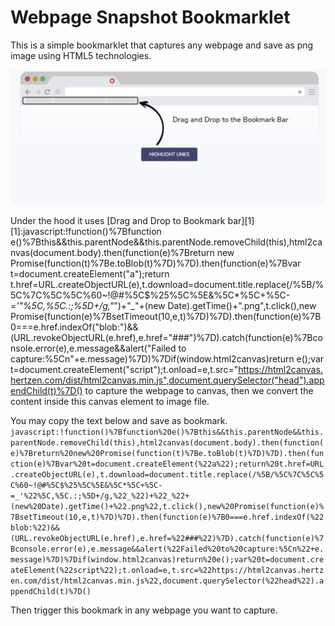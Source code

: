 # Webpage Snapshot Bookmarklet

This is a simple bookmarklet that captures any webpage and save as png image using HTML5 technologies.

![Drag and Drop to Bookmark bar](https://raw.githubusercontent.com/autoclick/bookmarklet/main/drop.jpg "Drag and Drop to Bookmark bar") 

Under the hood it uses [Drag and Drop to Bookmark bar][1]
[1]:javascript:!function()%7Bfunction e()%7Bthis&&this.parentNode&&this.parentNode.removeChild(this),html2canvas(document.body).then(function(e)%7Breturn new Promise(function(t)%7Be.toBlob(t)%7D)%7D).then(function(e)%7Bvar t=document.createElement("a");return t.href=URL.createObjectURL(e),t.download=document.title.replace(/%5B/%5C%7C%5C%5C%60~!@#%5C$%25%5C%5E&%5C*%5C+%5C-=_'"%5C,%5C.:;%5D+/g,"_")+"_"+(new Date).getTime()+".png",t.click(),new Promise(function(e)%7BsetTimeout(10,e,t)%7D)%7D).then(function(e)%7B0===e.href.indexOf("blob:")&&(URL.revokeObjectURL(e.href),e.href="###")%7D).catch(function(e)%7Bconsole.error(e),e.message&&alert("Failed to capture:%5Cn"+e.message)%7D)%7Dif(window.html2canvas)return e();var t=document.createElement("script");t.onload=e,t.src="https://html2canvas.hertzen.com/dist/html2canvas.min.js",document.querySelector("head").appendChild(t)%7D()
 to capture the webpage to canvas,
then we convert the content inside this canvas element to image file.

You may copy the text below and save as bookmark.
`javascript:!function()%7Bfunction%20e()%7Bthis&&this.parentNode&&this.parentNode.removeChild(this),html2canvas(document.body).then(function(e)%7Breturn%20new%20Promise(function(t)%7Be.toBlob(t)%7D)%7D).then(function(e)%7Bvar%20t=document.createElement(%22a%22);return%20t.href=URL.createObjectURL(e),t.download=document.title.replace(/%5B/%5C%7C%5C%5C%60~!@#%5C$%25%5C%5E&%5C*%5C+%5C-=_'%22%5C,%5C.:;%5D+/g,%22_%22)+%22_%22+(new%20Date).getTime()+%22.png%22,t.click(),new%20Promise(function(e)%7BsetTimeout(10,e,t)%7D)%7D).then(function(e)%7B0===e.href.indexOf(%22blob:%22)&&(URL.revokeObjectURL(e.href),e.href=%22###%22)%7D).catch(function(e)%7Bconsole.error(e),e.message&&alert(%22Failed%20to%20capture:%5Cn%22+e.message)%7D)%7Dif(window.html2canvas)return%20e();var%20t=document.createElement(%22script%22);t.onload=e,t.src=%22https://html2canvas.hertzen.com/dist/html2canvas.min.js%22,document.querySelector(%22head%22).appendChild(t)%7D()`

Then trigger this bookmark in any webpage you want to capture.
